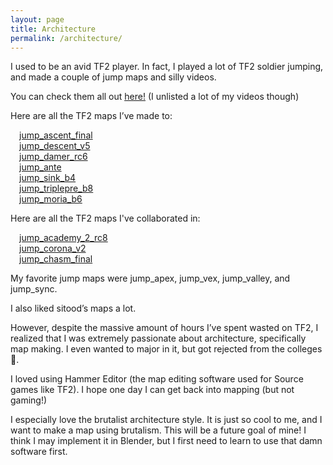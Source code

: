 ```yaml
---
layout: page
title: Architecture
permalink: /architecture/
---
```


I used to be an avid TF2 player. In fact, I played a lot of TF2 soldier jumping, and made a couple of jump maps and silly videos. 

You can check them all out <ins>[here!](https://www.youtube.com/channel/UCGqHUMBhE00p00YMQ-W0l8A)</ins>
(I unlisted a lot of my videos though)

Here are all the TF2 maps I’ve made to:

&emsp;[jump_ascent_final](https://tempus.xyz/maps/jump_ascent_final)<br/>
&emsp;[jump_descent_v5](https://tempus.xyz/maps/jump_descent_v5)<br/>
&emsp;[jump_damer_rc6](https://tempus.xyz/maps/jump_damer_rc6)<br/>
&emsp;[jump_ante](https://tempus.xyz/maps/jump_ante)<br/>
&emsp;[jump_sink_b4](https://tempus.xyz/maps/jump_sink_b4)<br/>
&emsp;[jump_triplepre_b8](https://tempus.xyz/maps/jump_triplepre_b8)<br/>
&emsp;[jump_moria_b6](https://tempus.xyz/maps/jump_moria_b6)<br/>

Here are all the TF2 maps I've collaborated in:

&emsp;[jump_academy_2_rc8](https://jumpacademy.tf/maps/academy2/rc8)<br/>
&emsp;[jump_corona_v2](https://tempus.xyz/maps/jump_corona_v2)<br/>
&emsp;[jump_chasm_final](https://tempus.xyz/maps/jump_chasm_final)<br/>

My favorite jump maps were jump_apex, jump_vex, jump_valley, and jump_sync.

I also liked sitood’s maps a lot.

However, despite the massive amount of hours I’ve spent wasted on TF2, I realized that I was extremely passionate about architecture, specifically map making. I even wanted to major in it, but got rejected from the colleges 🙁.

I loved using Hammer Editor (the map editing software used for Source games like TF2). I hope one day I can get back into mapping (but not gaming!) 

I especially love the brutalist architecture style. It is just so cool to me, and I want to make a map using brutalism. This will be a future goal of mine! I think I may implement it in Blender, but I first need to learn to use that damn software first.
